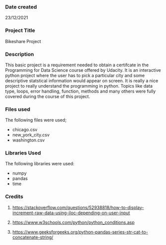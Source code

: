 ### Date created
23/12/2021

### Project Title
Bikeshare Project

### Description
This basic project is a requirement needed to obtain a certifcate in the Programming for Data Science course offered by Udacity. It is an interactive python project where the user has to pick a particular city and some descriptive statstical information would appear on screen. It is really a nice project to really understand the programming in python. Topics like data type, loops, error handling, function, methods and many others were fully covered during the course of this project.

### Files used
The following files were used;
- chicago.csv
- new_york_city.csv
- washington.csv

### Libraries Used  
The following libraries were used:
- numpy
- pandas
- time

### Credits
1. https://stackoverflow.com/questions/52938818/how-to-display-increment-raw-data-using-iloc-depending-on-user-input

2. https://www.w3schools.com/python/python_conditions.asp

3. https://www.geeksforgeeks.org/python-pandas-series-str-cat-to-concatenate-string/

